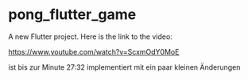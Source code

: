 # pong_flutter_game

A new Flutter project.
Here is the link to the video:

https://www.youtube.com/watch?v=ScxmOdY0MoE

ist bis zur Minute 27:32 implementiert mit ein paar kleinen Änderungen
